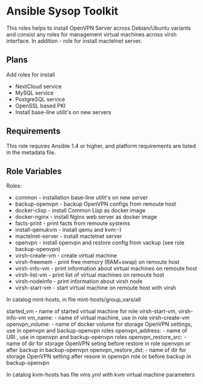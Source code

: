 Ansible Sysop Toolkit
============

This roles helps to install OpenVPN Server across Debian/Ubuntu variants and
consist any roles for management virtual machines across virsh interface.
In addition - role for install mactelnet server.

Plans
-----------
Add roles for install

- NextCloud service
- MySQL service
- PostgreSQL service
- OpenSSL based PKI
- Install base-line utilit's on new servers

Requirements
------------

This role requires Ansible 1.4 or higher, and platform requirements are listed
in the metadata file.

Role Variables
--------------

Roles:

- common				- installation base-line utilit's on new server
- backup-openvpn 			- backup OpenVPN configs from remoute host
- docker-clisp				- install Common Lisp as docker image
- docker-nginx				- install Nginx web server as docker image
- facts-print				- print facts from remoute systems
- install-qemukvm			- install qemu and kvm:-)
- mactelnet-server			- install mactelnet server 
- openvpn				- install openvpn and restore config from vackup (see role backup-openvpn)
- virsh-create-vm			- create virtual machine
- virsh-freemem				- print free memory (RAM+swap) on remoute host
- virsh-info-vm				- print information about virtual machines on remoute host
- virsh-list-vm				- print list of virtual machines on remoute host
- virsh-nodeinfo			- print information about virsh node
- virsh-start-vm			- start virtual machine on remoute host with virsh

In catalog mint-hosts, in file mint-hosts/group_vars/all

started_vm 				- name of started virtual machine for role virsh-start-vm, virsh-info-vm
vm_name:				- name of virtual machine, use in role virsh-create-vm
openvpn_volume:				- name of docker volume for storage OpenVPN settings, use in openvpn and backup-openvpn roles
openvpn_address: 			- name of URI , use in openvpn and backup-openvpn roles
openvpn_restore_src: 			- name of dir for storage OpenVPN seting before restore in role openvpn or after backup in backup-openvpn
openvpn_restore_dst: 			- name of dir for storage OpenVPN setting after resore in openvpn role or before backup in backup-openvpn

In catalog kvm-hosts has file vms.yml with kvm virtual machine parameters


